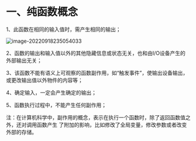 # 一、纯函数概念

1、此函数在相同的输入值时，需产生相同的输出；

 ![image-20220918235054033](https://not-have.github.io/picture/202209182354324.png)

2、函数的输出和输入值以外的其他隐藏信息或状态无关，也和由I/O设备产生的外部输出无关；

3、该函数不能有语义上可观察的函数副作用，如“触发事件”，使输出设备输出，或更改输出值以外物件的内容等；

4、确定输入，一定会产生确定的输出；

5、函数执行过程中，不能产生任何副作用；

注：在计算机科学中，副作用的概念，表示在执行一个函数时，除了返回函数值之外，还对调用函数产生 了附加的影响，比如修改了全局变量，修改参数或者改变外部的存储。





